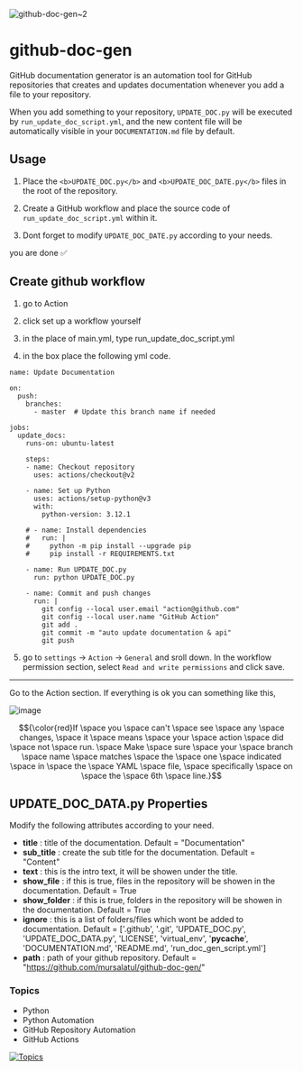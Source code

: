 ![github-doc-gen~2](https://github.com/mursalatul/github-doc-gen/assets/79168756/68b11f2d-644e-49e1-8d45-1e118b7cf602)
# github-doc-gen

GitHub documentation generator is an automation tool for GitHub repositories that creates and updates documentation whenever you add a file to your repository.

When you add something to your repository, `UPDATE_DOC.py` will be executed by `run_update_doc_script.yml`, and the new content file will be automatically visible in your `DOCUMENTATION.md` file by default.


## Usage

1. Place the `<b>UPDATE_DOC.py</b>` and `<b>UPDATE_DOC_DATE.py</b>` files in the root of the repository.

2. Create a GitHub workflow and place the source code of `run_update_doc_script.yml` within it.

3. Dont forget to modify `UPDATE_DOC_DATE.py` according to your needs.

you are done ✅

## Create github workflow

1. go to Action

2. click  set up a workflow yourself

3. in  the place of main.yml, type run_update_doc_script.yml

4. in the box place the following yml code.
```
name: Update Documentation

on:
  push:
    branches:
      - master  # Update this branch name if needed

jobs:
  update_docs:
    runs-on: ubuntu-latest

    steps:
    - name: Checkout repository
      uses: actions/checkout@v2

    - name: Set up Python
      uses: actions/setup-python@v3
      with:
        python-version: 3.12.1

    # - name: Install dependencies
    #   run: |
    #     python -m pip install --upgrade pip
    #     pip install -r REQUIREMENTS.txt

    - name: Run UPDATE_DOC.py
      run: python UPDATE_DOC.py

    - name: Commit and push changes
      run: |
        git config --local user.email "action@github.com"
        git config --local user.name "GitHub Action"
        git add .
        git commit -m "auto update documentation & api"
        git push
```
5. go to `settings` -> `Action` -> `General` and sroll down. In the workflow permission section, select `Read and write permissions` and click save.
<hr>

Go to the Action section. If everything is ok you can something like this,

![image](https://github.com/mursalatul/github-doc-gen/assets/79168756/62e8f4d8-46d4-4427-986f-337e2e19715f)


$${\color{red}If \space you \space can't \space see \space any \space changes, \space it \space means \space your \space action \space did \space not \space run. \space Make \space sure \space your \space branch \space name \space matches \space the \space one \space indicated \space in \space the \space YAML \space file, \space specifically \space on \space the \space 6th \space line.}$$

## UPDATE_DOC_DATA.py Properties

Modify the following attributes according to your need.

- **title** : title of the documentation. Default = "Documentation"
- **sub_title** : create the sub title for the documentation. Default = "Content"
- **text** : this is the intro text, it will be showen under the title.
- **show_file** : if this is true, files in the repository will be showen in the documentation. Default = True
- **show_folder** : if this is true, folders in the repository will be showen in the documentation. Default = True
- **ignore** : this is a list of folders/files which wont be added to documentation. Default = ['.github', '.git', 'UPDATE_DOC.py', 'UPDATE_DOC_DATA.py', 'LICENSE', 'virtual_env', '__pycache__', 'DOCUMENTATION.md', 'README.md', 'run_doc_gen_script.yml']
- **path** : path of your github repository. Default = "https://github.com/mursalatul/github-doc-gen/"


### Topics

- Python
- Python Automation
- GitHub Repository Automation
- GitHub Actions

[![Topics](https://img.shields.io/badge/Topics-Python%20%7C%20Automation%20%7C%20GitHub-brightgreen)](https://github.com/mursalatul/github-doc-gen/)

##

